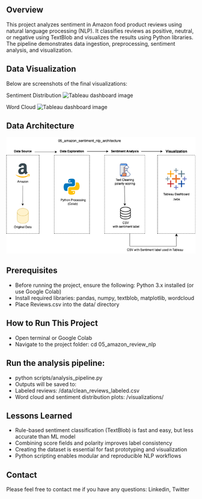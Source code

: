 ## Overview

This project analyzes sentiment in Amazon food product reviews using natural language processing (NLP). It classifies reviews as positive, neutral, or negative using TextBlob and visualizes the results using Python libraries. The pipeline demonstrates data ingestion, preprocessing, sentiment analysis, and visualization.

## Data Visualization

Below are screenshots of the final visualizations:

Sentiment Distribution ![Tableau dashboard image](sentiment_distribution.png)

Word Cloud ![Tableau dashboard image](wordcloud.png)

## Data Architecture

![data_architecture image](amazon_sentiment_nlp_architecture.png)

## Prerequisites

- Before running the project, ensure the following: Python 3.x installed (or use Google Colab)
- Install required libraries: pandas, numpy, textblob, matplotlib, wordcloud
- Place Reviews.csv into the data/ directory

## How to Run This Project

- Open terminal or Google Colab
- Navigate to the project folder: cd 05_amazon_review_nlp

## Run the analysis pipeline:

- python scripts/analysis_pipeline.py
- Outputs will be saved to:
- Labeled reviews: /data/clean_reviews_labeled.csv
- Word cloud and sentiment distribution plots: /visualizations/

## Lessons Learned

- Rule-based sentiment classification (TextBlob) is fast and easy, but less accurate than ML model
- Combining score fields and polarity improves label consistency
- Creating the dataset is essential for fast prototyping and visualization
- Python scripting enables modular and reproducible NLP workflows

## Contact
Please feel free to contact me if you have any questions: Linkedin, Twitter
